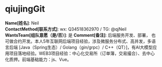 # qiujingGit

**Name[姓名]**: Neil  
**ContactMethod[联系方式]**: wx: Q34518362970 /  TG: @qjNeil  
**WantsTeam[组队意愿（是/否）]**: 是
**Comment[备注]**: 后端服务开发、部署， 也可做合约开发。本人5年互联网后端项目经验，涉及微服务分布式、高并发，多语言后端 [Java（Spring生态）/ Golang（gin/grpc）/ C++（QT）]，有AI大模型应用项目落地经验。WEB3项目经验：中心化交易所（订单簿，交易撮合）、去中心化质押。前端基础能力：js、Vue。  
